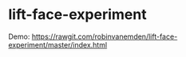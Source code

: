 # lift-face-experiment

Demo: https://rawgit.com/robinvanemden/lift-face-experiment/master/index.html
